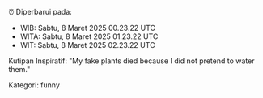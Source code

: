 ⏰ Diperbarui pada:
- WIB: Sabtu, 8 Maret 2025 00.23.22 UTC
- WITA: Sabtu, 8 Maret 2025 01.23.22 UTC
- WIT: Sabtu, 8 Maret 2025 02.23.22 UTC

Kutipan Inspiratif:
"My fake plants died because I did not pretend to water them."


Kategori: funny

